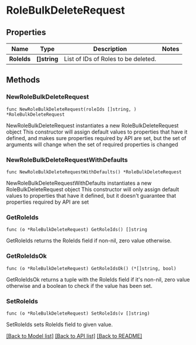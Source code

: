 # RoleBulkDeleteRequest

## Properties

Name | Type | Description | Notes
------------ | ------------- | ------------- | -------------
**RoleIds** | **[]string** | List of IDs of Roles to be deleted. | 

## Methods

### NewRoleBulkDeleteRequest

`func NewRoleBulkDeleteRequest(roleIds []string, ) *RoleBulkDeleteRequest`

NewRoleBulkDeleteRequest instantiates a new RoleBulkDeleteRequest object
This constructor will assign default values to properties that have it defined,
and makes sure properties required by API are set, but the set of arguments
will change when the set of required properties is changed

### NewRoleBulkDeleteRequestWithDefaults

`func NewRoleBulkDeleteRequestWithDefaults() *RoleBulkDeleteRequest`

NewRoleBulkDeleteRequestWithDefaults instantiates a new RoleBulkDeleteRequest object
This constructor will only assign default values to properties that have it defined,
but it doesn't guarantee that properties required by API are set

### GetRoleIds

`func (o *RoleBulkDeleteRequest) GetRoleIds() []string`

GetRoleIds returns the RoleIds field if non-nil, zero value otherwise.

### GetRoleIdsOk

`func (o *RoleBulkDeleteRequest) GetRoleIdsOk() (*[]string, bool)`

GetRoleIdsOk returns a tuple with the RoleIds field if it's non-nil, zero value otherwise
and a boolean to check if the value has been set.

### SetRoleIds

`func (o *RoleBulkDeleteRequest) SetRoleIds(v []string)`

SetRoleIds sets RoleIds field to given value.



[[Back to Model list]](../README.md#documentation-for-models) [[Back to API list]](../README.md#documentation-for-api-endpoints) [[Back to README]](../README.md)



